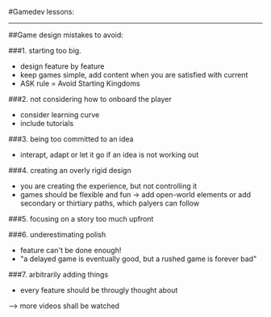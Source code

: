 

#Gamedev lessons:

---

##Game design mistakes to avoid:

###1. starting too big.
- design feature by feature
- keep games simple, add content when you are satisfied with current
- ASK rule = Avoid Starting Kingdoms

###2. not considering how to onboard the player
- consider learning curve
- include tutorials

###3. being too committed to an idea
- interapt, adapt or let it go if an idea is not working out

###4. creating an overly rigid design
- you are creating the experience, but not controlling it
- games should be flexible and fun -> add open-world elements or add secondary or thirtiary paths, which palyers can follow

###5. focusing on a story too much upfront

###6. underestimating polish
- feature can't be done enough!
- "a delayed game is eventually good, but a rushed game is forever bad"

###7. arbitrarily adding things
- every feature should be througly thought about



--> more videos shall be watched
